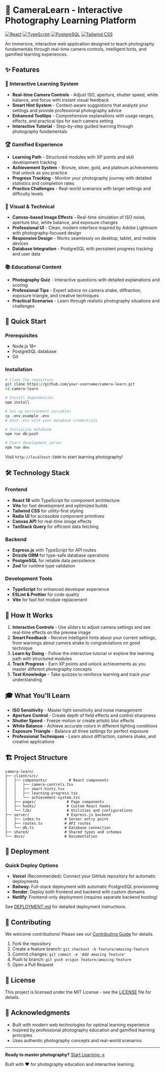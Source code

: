 # 📸 CameraLearn - Interactive Photography Learning Platform

[![React](https://img.shields.io/badge/React-18-blue.svg)](https://reactjs.org/)
[![TypeScript](https://img.shields.io/badge/TypeScript-5.0-blue.svg)](https://www.typescriptlang.org/)
[![PostgreSQL](https://img.shields.io/badge/PostgreSQL-15-blue.svg)](https://www.postgresql.org/)
[![Tailwind CSS](https://img.shields.io/badge/Tailwind%20CSS-3.0-blue.svg)](https://tailwindcss.com/)

An immersive, interactive web application designed to teach photography fundamentals through real-time camera controls, intelligent hints, and gamified learning experiences.

## ✨ Features

### 🎯 Interactive Learning System
- **Real-time Camera Controls** - Adjust ISO, aperture, shutter speed, white balance, and focus with instant visual feedback
- **Smart Hint System** - Context-aware suggestions that analyze your settings and provide professional photography advice
- **Enhanced Tooltips** - Comprehensive explanations with usage ranges, effects, and practical tips for each camera setting
- **Interactive Tutorial** - Step-by-step guided learning through photography fundamentals

### 🏆 Gamified Experience
- **Learning Path** - Structured modules with XP points and skill development tracking
- **Achievement System** - Bronze, silver, gold, and platinum achievements that unlock as you practice
- **Progress Tracking** - Monitor your photography journey with detailed statistics and completion rates
- **Practice Challenges** - Real-world scenarios with target settings and difficulty levels

### 🎨 Visual & Technical
- **Canvas-based Image Effects** - Real-time simulation of ISO noise, aperture blur, white balance, and exposure changes
- **Professional UI** - Clean, modern interface inspired by Adobe Lightroom with photography-focused design
- **Responsive Design** - Works seamlessly on desktop, tablet, and mobile devices
- **Database Integration** - PostgreSQL with persistent progress tracking and user data

### 📚 Educational Content
- **Photography Quiz** - Interactive questions with detailed explanations and scoring
- **Professional Tips** - Expert advice on camera shake, diffraction, exposure triangle, and creative techniques
- **Practical Scenarios** - Learn through realistic photography situations and challenges

## 🚀 Quick Start

### Prerequisites
- Node.js 18+ 
- PostgreSQL database
- Git

### Installation
```bash
# Clone the repository
git clone https://github.com/your-username/camera-learn.git
cd camera-learn

# Install dependencies
npm install

# Set up environment variables
cp .env.example .env
# Edit .env with your database credentials

# Initialize database
npm run db:push

# Start development server
npm run dev
```

Visit `http://localhost:5000` to start learning photography!

## 🛠️ Technology Stack

### Frontend
- **React 18** with TypeScript for component architecture
- **Vite** for fast development and optimized builds
- **Tailwind CSS** for utility-first styling
- **Radix UI** for accessible component primitives
- **Canvas API** for real-time image effects
- **TanStack Query** for efficient data fetching

### Backend
- **Express.js** with TypeScript for API routes
- **Drizzle ORM** for type-safe database operations
- **PostgreSQL** for reliable data persistence
- **Zod** for runtime type validation

### Development Tools
- **TypeScript** for enhanced developer experience
- **ESLint & Prettier** for code quality
- **Vite** for fast hot module replacement

## 📖 How It Works

1. **Interactive Controls** - Use sliders to adjust camera settings and see real-time effects on the preview image
2. **Smart Feedback** - Receive intelligent hints about your current settings, from warnings about camera shake to congratulations on good technique
3. **Learn by Doing** - Follow the interactive tutorial or explore the learning path with structured modules
4. **Track Progress** - Earn XP points and unlock achievements as you master different photography concepts
5. **Test Knowledge** - Take quizzes to reinforce learning and track your understanding

## 🎓 What You'll Learn

- **ISO Sensitivity** - Master light sensitivity and noise management
- **Aperture Control** - Create depth of field effects and control sharpness
- **Shutter Speed** - Freeze motion or create artistic blur effects  
- **White Balance** - Achieve accurate colors in different lighting conditions
- **Exposure Triangle** - Balance all three settings for perfect exposure
- **Professional Techniques** - Learn about diffraction, camera shake, and creative applications

## 🏗️ Project Structure

```
camera-learn/
├── client/src/
│   ├── components/          # React components
│   │   ├── camera-controls.tsx
│   │   ├── smart-hints.tsx
│   │   ├── learning-progress.tsx
│   │   └── achievement-system.tsx
│   ├── pages/              # Page components
│   ├── hooks/              # Custom React hooks
│   └── lib/                # Utilities and configurations
├── server/                 # Express.js backend
│   ├── index.ts           # Server entry point
│   ├── routes.ts          # API routes
│   └── db.ts              # Database connection
├── shared/                # Shared types and schemas
└── docs/                  # Documentation
```

## 🚀 Deployment

### Quick Deploy Options
- **Vercel** (Recommended): Connect your GitHub repository for automatic deployments
- **Railway**: Full-stack deployment with automatic PostgreSQL provisioning
- **Render**: Deploy both frontend and backend with custom domains
- **Netlify**: Frontend-only deployment (requires separate backend hosting)

See [DEPLOYMENT.md](./DEPLOYMENT.md) for detailed deployment instructions.

## 🤝 Contributing

We welcome contributions! Please see our [Contributing Guide](./CONTRIBUTING.md) for details.

1. Fork the repository
2. Create a feature branch: `git checkout -b feature/amazing-feature`
3. Commit changes: `git commit -m 'Add amazing feature'`
4. Push to branch: `git push origin feature/amazing-feature`
5. Open a Pull Request

## 📄 License

This project is licensed under the MIT License - see the [LICENSE](./LICENSE) file for details.

## 🙏 Acknowledgments

- Built with modern web technologies for optimal learning experience
- Inspired by professional photography education and gamified learning principles
- Uses authentic photography concepts and real-world scenarios

---

**Ready to master photography?** [Start Learning →](https://your-app-url.com)

Built with ❤️ for photography education and interactive learning.